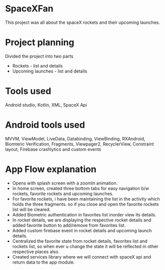# SpaceXFan
This project was all about the spaceX rockets and their upcoming launches.

# Project planning
Divided the project into two parts
* Rockets - list and details
* Upcoming launches - list and details

# Tools used
Android studio, Kotlin, XML, SpaceX Api

# Android tools used
MVVM, ViewModel, LiveData, Databinding, ViewBinding, RXAndroid, Biomteric Verification, Fragments, Viewpager2, RecyclerView, Constraint layout, Firebase crashlytics and custom events

# App Flow explanation
* Opens with splash screen with a zoomIn animation.
* In home screen, created three bottom tabs for easy navigation b/w rockets, favorite rockets and upcoming launches.
* For favorite rockets, i have been maintaining the list in the activity which holds the three fragments. so if you close and open the favorite rockets list will be cleared.
* Added Biometric authentication in favorites list inorder view its details.
* In rocket details, we are displaying the respective rocket details and added favorite button to add/remove from favorites list.
* Added custom firebase event in rocket details and upcoming launch details.
* Centralized the favorite state from rocket details, favorites list and rockets list, so when ever u change the state it will be reflected in other respective places also.
* Created services library where we will connect with spaceX api and return data to the app module.
